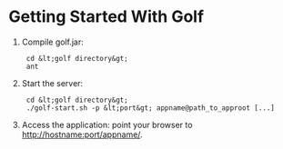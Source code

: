 Getting Started With Golf
=========================

1. Compile golf.jar:
        
        cd &lt;golf directory&gt;
        ant

2. Start the server:

        cd &lt;golf directory&gt;
        ./golf-start.sh -p &lt;port&gt; appname@path_to_approot [...] 

3. Access the application: point your browser to [http://hostname:port/appname/](http://hostname:port/appname/).
